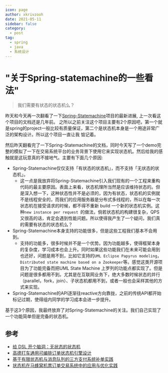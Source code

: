 ```yaml
---
icon: page
author: xkrivzooh
date: 2021-05-11
sidebar: false
category:
  - post
tag:
  - spring
  - java
  - 系统设计
---
```


# "关于Spring-statemachine的一些看法"

> 我们需要有状态的状态机么？

昨天和今天再一次翻看了一下[Spring-Statemachine](https://projects.spring.io/spring-statemachine/)项目的最新进展, 上一次看这个项目的文档还是几年前。
之所以之前关注这个项目主要有2个原因吧，第一个就是spring的project一般比较有质量保证，第二个是状态机本身是一个用途非常广泛的架构设计。所以这个项目一直让我
惦记着。

然后昨天翻看完了一下Spring-Statemachine的文档，同时今天写了一个demo完整的模拟了一下在交易系统平台的业务背景下使用它来实现状态机。然后给我的感触就是这玩意真的不接地气。主要有下面几个原因:

- Spring-Statemachine仅仅支持「有状态的状态机」，而不支持「无状态的状态机」。
    - 这一点是我放弃将Spring-Statemachine引入我们现有的一个工程来重构代码的最主要原因。表面上来看，状态机理所当然是应该维持状态的。但是深入想一下，这种状态性并不是必须的，因为有状态，状态机的实例就不是线程安全的，而我们的应用服务器是分布式多线程的，所以在每一次状态机在接受请求的时候，都不得不重新 build 一个新的状态机实例。这种`new instance per request `的做法，倘若状态机的构建很复杂，QPS 又很高的话，肯定会遇到性能问题。所以使得我产生了一个疑问，我们真的需要有状态的状态机么？
- Spring-Statemachine本身支持的功能很多，但是这些工程我们基本不会用到。
    - 支持的功能多，很多时候并不是一个优势。因为功能越多，使得框架本身的复杂度，学习成本也会上升。同时如果这些功能我们在未来可能会用到也还好，问题是用不到，比如它支持的`UML Eclipse Papyrus modeling`， `Distributed state machine based on a Zookeeper`等。感觉这类开源项目为了功能完备而把UML State Machine 上罗列的功能点都实现了。但是问题是很多都用不到。尤其是在互联网业务下，绝大多数时候状态的并行（parallel，fork，join）、子状态机都用不到，或者一般也会采样其他的方式来实现。
- Spring-Statemachine的API逐渐往reactive方向靠拢，之前的传统API都开始标记过期，使得组内同学的学习成本会进一步提升。


基于这3个原因，我最终放弃了对Spring-Statemachine的关注。我们自己实现了一个功能简单但是完备的状态机。

## 参考

- [给 DSL 开个脑洞：无状态的状态机](https://www.infoq.cn/article/fhyjf3jhluwbqpbyg6oi)
- [高德打车通用可编排订单状态机引擎设计](https://mp.weixin.qq.com/s/0GfCOUEw4svvSQVoShjJDw)
- [基于有限状态机与消息队列的三方支付系统补单实践](https://mp.weixin.qq.com/s/9Z-N3cfWu7oMVJsTDkbb-Q)
- [状态机在马蜂窝机票订单交易系统中的应用与优化实践](https://www.cnblogs.com/mfwtech/p/10694199.html)

<!-- @include: ../scaffolds/post_footer.md -->
